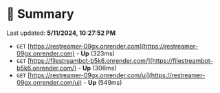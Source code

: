 # 📖 Summary
Last updated: **5/11/2024, 10:27:52 PM**

- `GET` [https://restreamer-09gx.onrender.com](https://restreamer-09gx.onrender.com) - **Up** (323ms)
- `GET` [https://filestreambot-b5k6.onrender.com/](https://filestreambot-b5k6.onrender.com/) - **Up** (306ms)
- `GET` [https://restreamer-09gx.onrender.com/ui](https://restreamer-09gx.onrender.com/ui) - **Up** (549ms)
